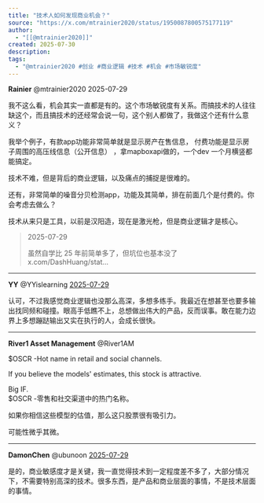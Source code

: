 ```yaml
---
title: "技术人如何发现商业机会？"
source: "https://x.com/mtrainier2020/status/1950087800575177119"
author:
  - "[[@mtrainier2020]]"
created: 2025-07-30
description:
tags:
  - "@mtrainier2020 #创业 #商业逻辑 #技术 #机会 #市场敏锐度"
---
```

**Rainier** @mtrainier2020 2025-07-29

我不这么看，机会其实一直都是有的。这个市场敏锐度有关系。而搞技术的人往往缺这个，而且搞技术的还经常会说一句，这个别人都做了，我做这个还有什么意义？

我举个例子，有款app功能非常简单就是显示房产在售信息， 付费功能是显示房子周围的高压线信息（公开信息） ，拿mapboxapi做的，一个dev 一个月横竖都能搞定。

技术不难，但是背后的商业逻辑，以及痛点的捕捉是很难的。

还有，非常简单的噪音分贝检测app，功能及其简单，排在前面几个是付费的。你会考虑去做么？

技术从来只是工具，以前是汉阳造，现在是激光枪，但是商业逻辑才是核心。

> 2025-07-29
> 
> 虽然自学比 25 年前简单多了，但坑位也基本没了 x.com/DashHuang/stat…

---

**YY** @YYislearning [2025-07-29](https://x.com/YYislearning/status/1950208549109354874)

认可，不过我感觉商业逻辑也没那么高深，多想多练手。我最近在想甚至也要多输出找同频和碰撞。眼高手低瞧不上，总想做出伟大的产品，反而误事。敢在能力边界上多想蹦跶输出又实在执行的人，会成长很快。

---

**River1 Asset Management** @River1AM

$OSCR -Hot name in retail and social channels.

If you believe the models' estimates, this stock is attractive.

Big IF.  
$OSCR -零售和社交渠道中的热门名称。

如果你相信这些模型的估值，那么这只股票很有吸引力。

可能性微乎其微。

---

**DamonChen** @ubunoon [2025-07-29](https://x.com/ubunoon/status/1950180303986626972)

是的，商业敏感度才是关键，我一直觉得技术到一定程度差不多了，大部分情况下，不需要特别高深的技术。很多东西，是产品和商业层面的事情，不是技术层面的事情。
